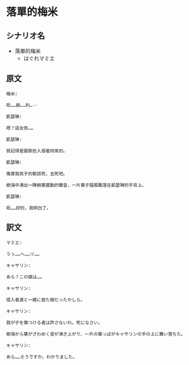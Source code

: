 # 落單的梅米
## シナリオ名
 - 落單的梅米
   - はぐれマミエ

## 原文
```
梅米:

呃……赫……利…··
```

```
凱瑟琳:

嗯？這女孩…… 
```

```
凱瑟琳:

我記得是跟那些入侵者同來的。 
```

```
凱瑟琳:

傷害我孩子的都該死，去死吧。 
```

```
樹海中湧出一陣樹葉擺動的聲音，一片葉子隨風飄落在凱瑟琳的手背上。 
```

```
凱瑟琳:

呃……好的，我明白了。 
```

## 訳文
```
マミエ:

うぅ……ヘ……リ……
```

```
キャサリン:

あら？この娘は…… 
```

```
キャサリン:

侵入者達と一緒に居た娘だったかしら。
```

```
キャサリン:

我が子を傷つける者は許さないわ。死になさい。 
```

```
樹海から葉がざわめく音が沸き上がり、一片の葉っぱがキャサリンの手の上に舞い落ちた。 
```

```
キャサリン:

あら……そうですか。わかりました。
```